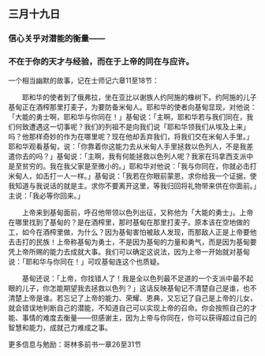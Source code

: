 ## 三月十九日

### 信心关乎对潜能的衡量——

### 不在于你的天才与经验，而在于上帝的同在与应许。

一个相当幽默的故事，记在士师记六章11至18节：

&emsp;&emsp;耶和华的使者到了俄弗拉，坐在亚比以谢族人约阿施的橡树下。约阿施的儿子基甸正在酒榨那里打麦子，为要防备米甸人。耶和华的使者向基甸显现，对他说：「大能的勇士啊，耶和华与你同在！」基甸说：「主啊，耶和华若与我们同在，我们何致遭遇这一切事呢？我们的列祖不是向我们说「耶和华领我们从埃及上来」吗？他那样奇妙的作为在哪里呢？现在他却丢弃我们，将我们交在米甸人手里。」耶和华观看基甸，说：「你靠着你这能力去从米甸人手里拯救以色列人，不是我差遣你去的吗？」基甸说：「主啊，我有何能拯救以色列人呢？我家在玛拿西支派中是至贫穷的。我在我父家是至微小的。」耶和华对他说：「我与你同在，你就必击打米甸人，如击打一人一样。」基甸说：「我若在你眼前蒙恩，求你给我一个证据，使我知道与我说话的就是主。求你不要离开这里，等我归回将礼物带来供在你面前。」主说：「我必等你回来。」

&emsp;&emsp;上帝来到基甸面前，呼召他带领以色列出征，又称他为「大能的勇士」。上帝在哪里找到了基甸的？是在酒榨里，那时基甸在那里打麦子。原本该在空地做的工，如今在酒榨里做，为什么？因为基甸害怕被敌人发现，而那敌人正是上帝要他去击打的民族！上帝称基甸为勇士，不是因为基甸的力量和勇气，而是因为基甸要凭上帝所赐的能力去成就大事。我们可以确定这说法，因为上帝一开始就对基甸说：「耶和华与你同在！」可叹基甸连这个也质疑。

&emsp;&emsp;基甸还说：「上帝，你找错人了！我是全以色列最不足道的一个支派中最不起眼的儿子，你怎能期望我去拯救以色列？」这话反映基甸记不清楚自己是谁，也不清楚上帝是谁。若忘记了上帝的能力、荣耀、恩典，又忘记了自己是上帝的儿女，就会错误地判断自己的潜能，不知道自己可以实现上帝的召命。你会按照自己的才能、事情的难度去衡量——但感谢主，因为上帝与你同在，你可以获得超过自己的智慧和能力，成就己力难成之事。

更多信息与勉励：哥林多前书一章26至31节